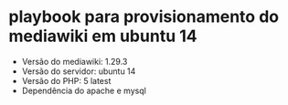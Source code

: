 # playbook para provisionamento do mediawiki em ubuntu 14

- Versão do mediawiki: 1.29.3
- Versão do servidor: ubuntu 14
- Versão do PHP: 5 latest
- Dependência do apache e mysql
